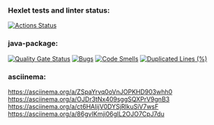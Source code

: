 ### Hexlet tests and linter status:
[![Actions Status](https://github.com/Timster-Lipkens/java-project-61/actions/workflows/hexlet-check.yml/badge.svg)](https://github.com/Timster-Lipkens/java-project-61/actions)

### java-package:
[![Quality Gate Status](https://sonarcloud.io/api/project_badges/measure?project=Timster-Lipkens_java-project-61&metric=alert_status)](https://sonarcloud.io/summary/new_code?id=Timster-Lipkens_java-project-61)
[![Bugs](https://sonarcloud.io/api/project_badges/measure?project=Timster-Lipkens_java-project-61&metric=bugs)](https://sonarcloud.io/summary/new_code?id=Timster-Lipkens_java-project-61)
[![Code Smells](https://sonarcloud.io/api/project_badges/measure?project=Timster-Lipkens_java-project-61&metric=code_smells)](https://sonarcloud.io/summary/new_code?id=Timster-Lipkens_java-project-61)
[![Duplicated Lines (%)](https://sonarcloud.io/api/project_badges/measure?project=Timster-Lipkens_java-project-61&metric=duplicated_lines_density)](https://sonarcloud.io/summary/new_code?id=Timster-Lipkens_java-project-61)

### asciinema:
https://asciinema.org/a/ZSpaYrvq0oVnJOPKHD903whh0
https://asciinema.org/a/OJDr3tNx409sggSQXPrV9gnB3
https://asciinema.org/a/ct6HAIijV0DYSjRlkuSiV7wsF
https://asciinema.org/a/86gvIKmji06gIL2OJO7CpJ7du
